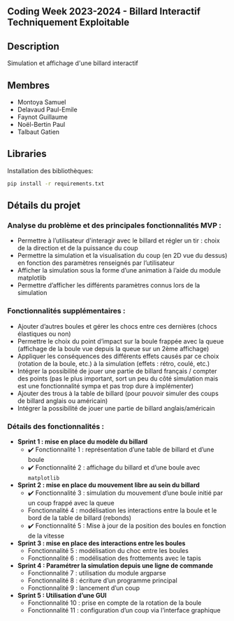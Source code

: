 ## Coding Week 2023-2024 - Billard Interactif Techniquement Exploitable

## Description
Simulation et affichage d'une billard interactif

## Membres
- Montoya Samuel
- Delavaud Paul-Emile
- Faynot Guillaume
- Noël-Bertin Paul
- Talbaut Gatien

## Libraries

Installation des bibliothèques:
```bash
pip install -r requirements.txt
```

## Détails du projet
### Analyse du problème et des principales fonctionnalités MVP :
- Permettre à l’utilisateur d'interagir avec le billard et régler un tir : choix de la direction et de la puissance du coup
- Permettre la simulation et la visualisation du coup (en 2D vue du dessus) en fonction des paramètres renseignés par l’utilisateur
- Afficher la simulation sous la forme d’une animation à l’aide du module matplotlib
- Permettre d’afficher les différents paramètres connus lors de la simulation

### Fonctionnalités supplémentaires :
- Ajouter d’autres boules et gérer les chocs entre ces dernières (chocs élastiques ou non)
- Permettre le choix du point d’impact sur la boule frappée avec la queue (affichage de la boule vue depuis la queue sur un 2ème affichage)
- Appliquer les conséquences des différents effets causés par ce choix (rotation de la boule, etc.) à la simulation (effets : rétro, coulé, etc.)
- Intégrer la possibilité de jouer une partie de billard français / compter des points (pas le plus important, sort un peu du côté simulation mais est une fonctionnalité sympa et pas trop dure à implémenter)
- Ajouter des trous à la table de billard (pour pouvoir simuler des coups de billard anglais ou américain)
- Intégrer la possibilité de jouer une partie de billard anglais/américain

### Détails des fonctionnalités : 
- **Sprint 1 : mise en place du modèle du billard**
    - :heavy_check_mark: Fonctionnalité 1 : représentation d’une table de billard et d’une boule
    - :heavy_check_mark: Fonctionnalité 2 : affichage du billard et d’une boule avec `matplotlib`
- **Sprint 2 : mise en place du mouvement libre au sein du billard**
    - :heavy_check_mark: Fonctionnalité 3 : simulation du mouvement d’une boule initié par un coup frappé avec la queue
    - Fonctionnalité 4 : modélisation les interactions entre la boule et le bord de la table de billard (rebonds)
    - :heavy_check_mark: Fonctionnalité 5 : Mise à jour de la position des boules en fonction de la vitesse
- **Sprint 3 : mise en place des interactions entre les boules**
    - Fonctionnalité 5 : modélisation du choc entre les boules
    - Fonctionnalité 6 : modélisation des frottements avec le tapis
- **Sprint 4 : Paramétrer la simulation depuis une ligne de commande**
    - Fonctionnalité 7 : utilisation du module argparse
    - Fonctionnalité 8 : écriture d’un programme principal
    - Fonctionnalité 9 : lancement d’un coup
- **Sprint  5 : Utilisation d’une GUI**
    - Fonctionnalité 10 : prise en compte de la rotation de la boule
    - Fonctionnalité 11 : configuration d’un coup via l’interface graphique

